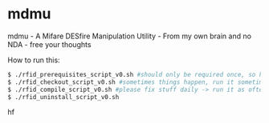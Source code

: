 mdmu
====

mdmu - A Mifare DESfire Manipulation Utility - From my own brain and no NDA - free your thoughts


How to run this:

```bash
$ ./rfid_prerequisites_script_v0.sh #should only be required once, so hopefully you'll only need it once
$ ./rfid_checkout_script_v0.sh #sometimes things happen, run it sometimes
$ ./rfid_compile_script_v0.sh #please fix stuff daily -> run it as often as needed! (Fix everything until you can't stand it anymore)
$ ./rfid_uninstall_script_v0.sh
```

hf
